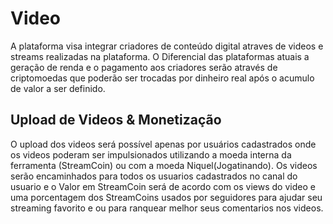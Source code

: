 # Video

A plataforma visa integrar criadores de conteúdo digital atraves de videos e streams realizadas na plataforma. O Diferencial das plataformas atuais a geração de renda e o pagamento aos criadores serão através de criptomoedas que poderão ser trocadas por dinheiro real após o acumulo de valor a ser definido. 

## Upload de Videos & Monetização
O upload dos videos será possível apenas por usuários cadastrados onde os videos poderam ser impulsionados utilizando a moeda interna da ferramenta (StreamCoin) ou com a moeda Niquel(Jogatinando). Os videos serão encaminhados para todos os usuarios cadastrados no canal do usuario e o Valor em StreamCoin será de acordo com os views do video e uma porcentagem dos StreamCoins usados por seguidores para ajudar seu streaming favorito e ou para ranquear melhor seus comentarios nos videos.
